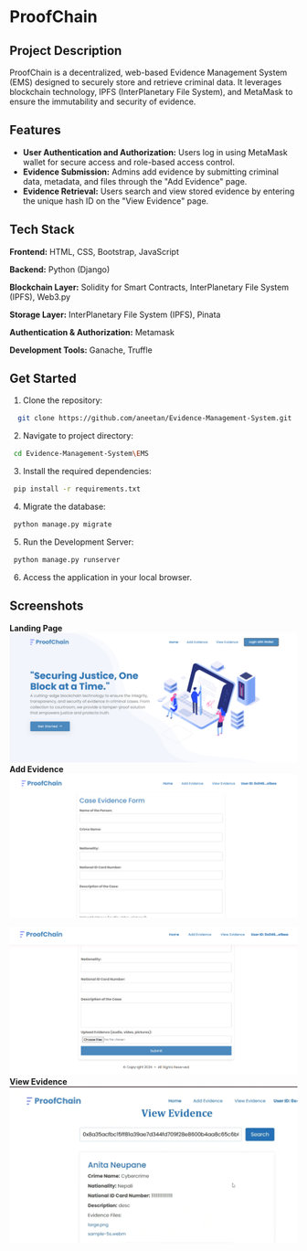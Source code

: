 
# ProofChain


## Project Description
ProofChain is a decentralized, web-based Evidence Management System (EMS) designed to securely store and retrieve criminal data. It leverages blockchain technology, IPFS (InterPlanetary File System), and MetaMask to ensure the immutability and security of evidence. 
## Features
* **User Authentication and Authorization:** Users log in using MetaMask wallet for secure access and role-based access control.
* **Evidence Submission:** Admins add evidence by submitting criminal data, metadata, and files through the "Add Evidence" page.
* **Evidence Retrieval:** Users search and view stored evidence by entering the unique hash ID on the "View Evidence" page.
## Tech Stack
**Frontend:** HTML, CSS, Bootstrap, JavaScript

**Backend:** Python (Django)

**Blockchain Layer:** Solidity for Smart Contracts, InterPlanetary File System (IPFS), Web3.py

**Storage Layer:** InterPlanetary File System (IPFS), Pinata

**Authentication & Authorization:** Metamask

**Development Tools:** Ganache, Truffle
## Get Started

1. Clone the repository:

```bash
  git clone https://github.com/aneetan/Evidence-Management-System.git
```
2. Navigate to project directory:

```bash
 cd Evidence-Management-System\EMS
```

3. Install the required dependencies:

```bash
 pip install -r requirements.txt
```
4. Migrate the database:

```bash
 python manage.py migrate
```
5. Run the Development Server:

```bash
 python manage.py runserver
```
6. Access the application in your local browser. 
## Screenshots
**Landing Page**
![App Screenshot](pictures/Screenshot%202025-01-14%20221158.png)
**Add Evidence**
![App Screenshot](pictures/s5.png)

![App Screenshot](pictures/s6.png)
**View Evidence**
![App Screenshot](pictures/s100.png)


